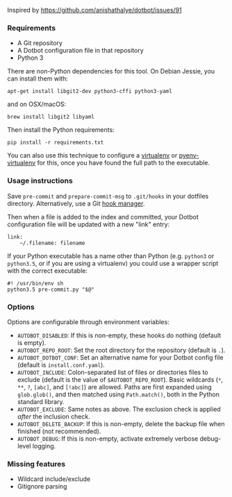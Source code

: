 Inspired by https://github.com/anishathalye/dotbot/issues/91


### Requirements
- A Git repository
- A Dotbot configuration file in that repository
- Python 3

There are non-Python dependencies for this tool. On Debian Jessie, you can install them with:
```
apt-get install libgit2-dev python3-cffi python3-yaml
```

and on OSX/macOS:
```
brew install libgit2 libyaml
```

Then install the Python requirements:
```
pip install -r requirements.txt
```

You can also use this technique to configure a [virtualenv](https://pypi.python.org/pypi/virtualenv) or [pyenv-virtualenv](https://github.com/yyuu/pyenv-virtualenv) for this, once you have found the full path to the executable.

### Usage instructions
Save `pre-commit` and `prepare-commit-msg` to `.git/hooks` in your dotfiles directory. Alternatively, use a Git [hook manager](http://githooks.com).

Then when a file is added to the index and committed, your Dotbot configuration file will be updated with a new "link" entry:
```
link:
    ~/.filename: filename
```

If your Python executable has a name other than Python (e.g. `python3` or `python3.5`, or if you are using a virtualenv) you could use a wrapper script with the correct executable:
```
#! /usr/bin/env sh
python3.5 pre-commit.py "$@"
```


### Options
Options are configurable through environment variables:

- `AUTOBOT_DISABLED`: If this is non-empty, these hooks do nothing (default is empty).
- `AUTOBOT_REPO_ROOT`: Set the root directory for the repository (default is `.`).
- `AUTOBOT_DOTBOT_CONF`: Set an alternative name for your Dotbot config file (default is `install.conf.yaml`).
- `AUTOBOT_INCLUDE`: Colon-separated list of files or directories files to exclude (default is the value of `$AUTOBOT_REPO_ROOT`). Basic wildcards (`*`, `**`, `?`, `[abc]`, and `[!abc]`) are allowed. Paths are first expanded using `glob.glob()`, and then matched using `Path.match()`, both in the Python standard library.
- `AUTOBOT_EXCLUDE`: Same notes as above. The exclusion check is applied _after_ the inclusion check.
- `AUTOBOT_DELETE_BACKUP`: If this is non-empty, delete the backup file when finished (not recommended).
- `AUTOBOT_DEBUG`: If this is non-empty, activate extremely verbose debug-level logging.


### Missing features

- Wildcard include/exclude
- Gitignore parsing
